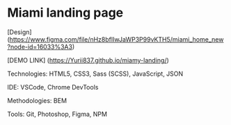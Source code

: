 # Miami landing page
[Design] (https://www.figma.com/file/nHz8bflIwJaWP3P99vKTH5/miami_home_new?node-id=16033%3A3)

[DEMO LINK] (https://Yurii837.github.io/miamy-landing/)

Technologies: HTML5, CSS3, Sass (SCSS), JavaScript, JSON

IDE: VSCode, Chrome DevTools

Methodologies: BEM

Tools: Git, Photoshop, Figma, NPM
